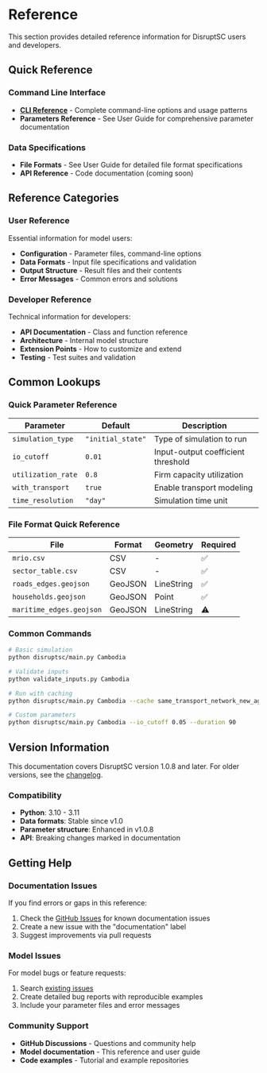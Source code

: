 # Reference

This section provides detailed reference information for DisruptSC users and developers.

## Quick Reference

### Command Line Interface
- **[CLI Reference](cli.md)** - Complete command-line options and usage patterns
- **Parameters Reference** - See User Guide for comprehensive parameter documentation

### Data Specifications  
- **File Formats** - See User Guide for detailed file format specifications
- **API Reference** - Code documentation (coming soon)

## Reference Categories

### User Reference
Essential information for model users:

- **Configuration** - Parameter files, command-line options
- **Data Formats** - Input file specifications and validation
- **Output Structure** - Result files and their contents
- **Error Messages** - Common errors and solutions

### Developer Reference  
Technical information for developers:

- **API Documentation** - Class and function reference
- **Architecture** - Internal model structure
- **Extension Points** - How to customize and extend
- **Testing** - Test suites and validation

## Common Lookups

### Quick Parameter Reference

| Parameter | Default | Description |
|-----------|---------|-------------|
| `simulation_type` | `"initial_state"` | Type of simulation to run |
| `io_cutoff` | `0.01` | Input-output coefficient threshold |
| `utilization_rate` | `0.8` | Firm capacity utilization |
| `with_transport` | `true` | Enable transport modeling |
| `time_resolution` | `"day"` | Simulation time unit |

### File Format Quick Reference

| File | Format | Geometry | Required |
|------|--------|----------|----------|
| `mrio.csv` | CSV | - | ✅ |
| `sector_table.csv` | CSV | - | ✅ |
| `roads_edges.geojson` | GeoJSON | LineString | ✅ |
| `households.geojson` | GeoJSON | Point | ✅ |
| `maritime_edges.geojson` | GeoJSON | LineString | ⚠️ |

### Common Commands

```bash
# Basic simulation
python disruptsc/main.py Cambodia

# Validate inputs
python validate_inputs.py Cambodia

# Run with caching
python disruptsc/main.py Cambodia --cache same_transport_network_new_agents

# Custom parameters
python disruptsc/main.py Cambodia --io_cutoff 0.05 --duration 90
```

## Version Information

This documentation covers DisruptSC version 1.0.8 and later. For older versions, see the [changelog](https://github.com/ccolon/disrupt-sc/releases).

### Compatibility

- **Python**: 3.10 - 3.11
- **Data formats**: Stable since v1.0
- **Parameter structure**: Enhanced in v1.0.8
- **API**: Breaking changes marked in documentation

## Getting Help

### Documentation Issues
If you find errors or gaps in this reference:

1. Check the [GitHub Issues](https://github.com/ccolon/disrupt-sc/issues) for known documentation issues
2. Create a new issue with the "documentation" label
3. Suggest improvements via pull requests

### Model Issues
For model bugs or feature requests:

1. Search [existing issues](https://github.com/ccolon/disrupt-sc/issues)
2. Create detailed bug reports with reproducible examples
3. Include your parameter files and error messages

### Community Support
- **GitHub Discussions** - Questions and community help
- **Model documentation** - This reference and user guide
- **Code examples** - Tutorial and example repositories